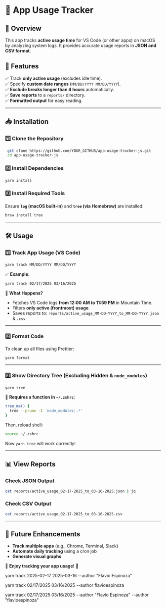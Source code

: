 # 📌 App Usage Tracker

## 🚀 Overview
This app tracks **active usage time** for VS Code (or other apps) on macOS by analyzing system logs. It provides accurate usage reports in **JSON and CSV format**.

## 📂 Features
✅ Track **only active usage** (excludes idle time).  
✅ Specify **custom date ranges** (`MM/DD/YYYY MM/DD/YYYY`).  
✅ **Exclude breaks longer than 4 hours** automatically.  
✅ **Save reports** to a `reports/` directory.  
✅ **Formatted output** for easy reading.

---

## 📥 Installation
### **1️⃣ Clone the Repository**
```sh
 git clone https://github.com/YOUR_GITHUB/app-usage-tracker-js.git
 cd app-usage-tracker-js
```

### **2️⃣ Install Dependencies**
```sh
yarn install
```

### **3️⃣ Install Required Tools**
Ensure **`log` (macOS built-in)** and **`tree` (via Homebrew)** are installed:
```sh
brew install tree
```

---

## 🛠 Usage
### **1️⃣ Track App Usage (VS Code)**
```sh
yarn track MM/DD/YYYY MM/DD/YYYY
```
✅ **Example:**
```sh
yarn track 02/17/2025 03/16/2025
```

📌 **What Happens?**
- Fetches VS Code logs **from 12:00 AM to 11:59 PM** in Mountain Time.
- Filters **only active (frontmost) usage**.
- Saves reports to: `reports/active_usage_MM-DD-YYYY_to_MM-DD-YYYY.json` & `.csv`

---

### **2️⃣ Format Code**
To clean up all files using Prettier:
```sh
yarn format
```

---

### **3️⃣ Show Directory Tree (Excluding Hidden & `node_modules`)**
```sh
yarn tree
```
📌 **Requires a function in `~/.zshrc`**:
```sh
tree_me() {
  tree --prune -I 'node_modules|.*'
}
```
Then, reload shell:
```sh
source ~/.zshrc
```
Now `yarn tree` will work correctly!

---

## 📊 View Reports
### **Check JSON Output**
```sh
cat reports/active_usage_02-17-2025_to_03-16-2025.json | jq
```

### **Check CSV Output**
```sh
cat reports/active_usage_02-17-2025_to_03-16-2025.csv
```

---

## 🔧 Future Enhancements
- **Track multiple apps** (e.g., Chrome, Terminal, Slack)
- **Automate daily tracking** using a cron job
- **Generate visual graphs**

🚀 **Enjoy tracking your app usage!** 🚀


yarn track 2025-02-17 2025-03-16 --author "Flavio Espinoza"



yarn track 02/17/2025 03/16/2025 --author flavioespinoza



yarn track 02/17/2025 03/16/2025 --author "Flavio Espinoza" --author "flavioespinoza"
